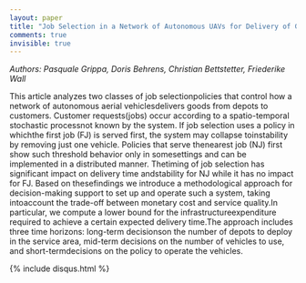 ```yaml
---
layout: paper
title: "Job Selection in a Network of Autonomous UAVs for Delivery of Goods"
comments: true
invisible: true
---
```


<p class="text-left"><i>Authors: Pasquale Grippa, Doris Behrens, Christian Bettstetter, Friederike Wall</i></p>

This article analyzes two classes of job selectionpolicies that control how a network of autonomous aerial vehiclesdelivers goods from depots to customers. Customer requests(jobs) occur according to a spatio-temporal stochastic processnot known by the system. If job selection uses a policy in whichthe first job (FJ) is served first, the system may collapse toinstability by removing just one vehicle. Policies that serve thenearest job (NJ) first show such threshold behavior only in somesettings and can be implemented in a distributed manner. Thetiming of job selection has significant impact on delivery time andstability for NJ while it has no impact for FJ. Based on thesefindings we introduce a methodological approach for decision-making support to set up and operate such a system, taking intoaccount the trade-off between monetary cost and service quality.In particular, we compute a lower bound for the infrastructureexpenditure required to achieve a certain expected delivery time.The approach includes three time horizons: long-term decisionson the number of depots to deploy in the service area, mid-term decisions on the number of vehicles to use, and short-termdecisions on the policy to operate the vehicles.

{% include disqus.html %}